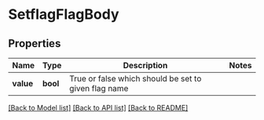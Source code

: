 # SetflagFlagBody

## Properties
Name | Type | Description | Notes
------------ | ------------- | ------------- | -------------
**value** | **bool** | True or false which should be set to given flag name | 

[[Back to Model list]](../README.md#documentation-for-models) [[Back to API list]](../README.md#documentation-for-api-endpoints) [[Back to README]](../README.md)

